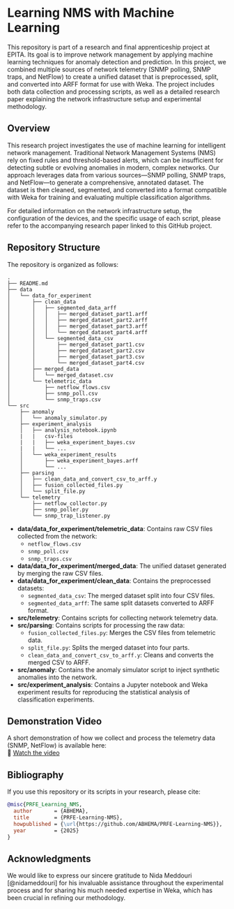 # Learning NMS with Machine Learning

This repository is part of a research and final apprenticeship project at EPITA. Its goal is to improve network management by applying machine learning techniques for anomaly detection and prediction. In this project, we combined multiple sources of network telemetry (SNMP polling, SNMP traps, and NetFlow) to create a unified dataset that is preprocessed, split, and converted into ARFF format for use with Weka. The project includes both data collection and processing scripts, as well as a detailed research paper explaining the network infrastructure setup and experimental methodology.

## Overview

This research project investigates the use of machine learning for intelligent network management. Traditional Network Management Systems (NMS) rely on fixed rules and threshold-based alerts, which can be insufficient for detecting subtle or evolving anomalies in modern, complex networks. Our approach leverages data from various sources—SNMP polling, SNMP traps, and NetFlow—to generate a comprehensive, annotated dataset. The dataset is then cleaned, segmented, and converted into a format compatible with Weka for training and evaluating multiple classification algorithms.

For detailed information on the network infrastructure setup, the configuration of the devices, and the specific usage of each script, please refer to the accompanying research paper linked to this GitHub project.

## Repository Structure

The repository is organized as follows:

```
.
├── README.md
├── data
│   └── data_for_experiment
│       ├── clean_data
│       │   ├── segmented_data_arff
│       │   │   ├── merged_dataset_part1.arff
│       │   │   ├── merged_dataset_part2.arff
│       │   │   ├── merged_dataset_part3.arff
│       │   │   └── merged_dataset_part4.arff
│       │   └── segmented_data_csv
│       │       ├── merged_dataset_part1.csv
│       │       ├── merged_dataset_part2.csv
│       │       ├── merged_dataset_part3.csv
│       │       └── merged_dataset_part4.csv
│       ├── merged_data
│       │   └── merged_dataset.csv
│       └── telemetric_data
│           ├── netflow_flows.csv
│           ├── snmp_poll.csv
│           └── snmp_traps.csv
└── src
    ├── anomaly
    │   └── anomaly_simulator.py
    ├── experiment_analysis
    │   ├── analysis_notebook.ipynb
    |   |   csv-files
    |   |   ├── weka_experiment_bayes.csv
    |   |   └── ...
    │   └── weka_experiment_results
    │       ├── weka_experiment_bayes.arff
    │       └── ...
    ├── parsing
    │   ├── clean_data_and_convert_csv_to_arff.y
    │   ├── fusion_collected_files.py
    │   └── split_file.py
    └── telemetry
        ├── netflow_collector.py
        ├── snmp_poller.py
        └── snmp_trap_listener.py
```

- **data/data_for_experiment/telemetric_data**: Contains raw CSV files collected from the network:
  - `netflow_flows.csv`
  - `snmp_poll.csv`
  - `snmp_traps.csv`
- **data/data_for_experiment/merged_data**: The unified dataset generated by merging the raw CSV files.
- **data/data_for_experiment/clean_data**: Contains the preprocessed datasets:
  - `segmented_data_csv`: The merged dataset split into four CSV files.
  - `segmented_data_arff`: The same split datasets converted to ARFF format.
- **src/telemetry**: Contains scripts for collecting network telemetry data.
- **src/parsing**: Contains scripts for processing the raw data:
  - `fusion_collected_files.py`: Merges the CSV files from telemetric data.
  - `split_file.py`: Splits the merged dataset into four parts.
  - `clean_data_and_convert_csv_to_arff.y`: Cleans and converts the merged CSV to ARFF.
- **src/anomaly**: Contains the anomaly simulator script to inject synthetic anomalies into the network.
- **src/experiment_analysis**: Contains a Jupyter notebook and Weka experiment results for reproducing the statistical analysis of classification experiments.

## Demonstration Video

A short demonstration of how we collect and process the telemetry data (SNMP, NetFlow) is available here:  
🎥 [Watch the video](https://epitafr-my.sharepoint.com/:v:/g/personal/maxime_ganne_epita_fr/EUBp-xixnDVEpIfsjSFNC-IBycZBO3pXLe4xt57te3nO9w)

## Bibliography

If you use this repository or its scripts in your research, please cite:

```bibtex
@misc{PRFE_Learning_NMS,
  author       = {ABHEMA},
  title        = {PRFE-Learning-NMS},
  howpublished = {\url{https://github.com/ABHEMA/PRFE-Learning-NMS}},
  year         = {2025}
}
```

## Acknowledgments
We would like to express our sincere gratitude to Nida Meddouri [@nidameddouri] for his invaluable assistance throughout the experimental process and for sharing his much needed expertise in Weka, which has been crucial in refining our methodology.

